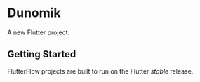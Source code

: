 # Dunomik

A new Flutter project.

## Getting Started

FlutterFlow projects are built to run on the Flutter _stable_ release.

